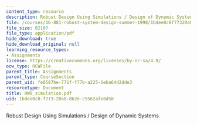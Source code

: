 ```yaml
---
content_type: resource
description: Robust Design Using Simulations / Design of Dynamic Systems
file: /courses/16-881-robust-system-design-summer-1998/1bdee0c8f77320a8862ec5562afe6d58_HW8_simulation.pdf
file_size: 82107
file_type: application/pdf
hide_download: true
hide_download_original: null
learning_resource_types:
- Assignments
license: https://creativecommons.org/licenses/by-nc-sa/4.0/
ocw_type: OCWFile
parent_title: Assignments
parent_type: CourseSection
parent_uid: fe0587be-771f-f77b-a225-1eba64d2dde3
resourcetype: Document
title: HW8_simulation.pdf
uid: 1bdee0c8-f773-20a8-862e-c5562afe6d58
---
```

Robust Design Using Simulations / Design of Dynamic Systems
